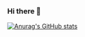 ### Hi there 👋

[![Anurag's GitHub stats](https://github-readme-stats.vercel.app/api?username=321thijs123&show_icons=true&theme=dark)](https://github.com/anuraghazra/github-readme-stats)

<!--
**321thijs123/321thijs123** is a ✨ _special_ ✨ repository because its `README.md` (this file) appears on your GitHub profile.

Here are some ideas to get you started:

- 🔭 I’m currently working on ...
- 🌱 I’m currently learning ...
- 👯 I’m looking to collaborate on ...
- 🤔 I’m looking for help with ...
- 💬 Ask me about ...
- 📫 How to reach me: ...
- 😄 Pronouns: ...
- ⚡ Fun fact: ...
-->
